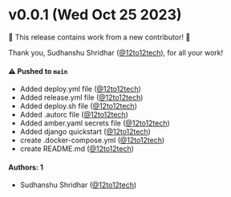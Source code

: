 # v0.0.1 (Wed Oct 25 2023)

:tada: This release contains work from a new contributor! :tada:

Thank you, Sudhanshu Shridhar ([@12to12tech](https://github.com/12to12tech)), for all your work!

#### ⚠️ Pushed to `main`

- Added deploy.yml file ([@12to12tech](https://github.com/12to12tech))
- Added release.yml file ([@12to12tech](https://github.com/12to12tech))
- Added deploy.sh file ([@12to12tech](https://github.com/12to12tech))
- Added .autorc file ([@12to12tech](https://github.com/12to12tech))
- Added amber.yaml secrets file ([@12to12tech](https://github.com/12to12tech))
- Added django quickstart ([@12to12tech](https://github.com/12to12tech))
- create .docker-compose.yml ([@12to12tech](https://github.com/12to12tech))
- create README.md ([@12to12tech](https://github.com/12to12tech))

#### Authors: 1

- Sudhanshu Shridhar ([@12to12tech](https://github.com/12to12tech))
